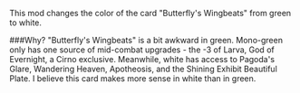This mod changes the color of the card "Butterfly's Wingbeats" from green to white.

###Why?
"Butterfly's Wingbeats" is a bit awkward in green. Mono-green only has one source of mid-combat upgrades - the -3 of Larva, God of Evernight, a Cirno exclusive. Meanwhile, white has access to Pagoda's Glare, Wandering Heaven, Apotheosis, and the Shining Exhibit Beautiful Plate. I believe this card makes more sense in white than in green.
